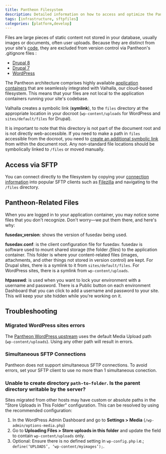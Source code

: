```yaml
---
title: Pantheon Filesystem
description: Detailed information on how to access and optimize the Pantheon filesystem.
tags: [infrastructure, sftpfiles]
categories: [platform,develop]
---
```


Files are large pieces of static content not stored in your database, usually images or documents, often user uploads. Because they are distinct from your site's [code](/code), they are excluded from version control via Pantheon's .gitignore files <Popover content="The [.gitignore file](https://git-scm.com/docs/gitignore) is located at the root of the site's codebase and instructs Git which paths should be ignored." />:

- [Drupal 8](https://github.com/pantheon-systems/drops-8/blob/master/.gitignore)
- [Drupal 7](https://github.com/pantheon-systems/drops-7/blob/master/.gitignore)
- [WordPress](https://github.com/pantheon-systems/WordPress/blob/master/.gitignore)

The Pantheon architecture comprises highly available [application containers](/application-containers) that are seamlessly integrated with Valhalla, our cloud-based filesystem. This means that your files are not local to the application containers running your site's codebase.

Valhalla creates a symbolic link (**symlink**), to the `files` directory at the appropriate location in your docroot (`wp-content/uploads` for WordPress and `sites/default/files` for Drupal).

It is important to note that this directory is not part of the document root and is not directly web-accessible. If you need to make a path in `files` accessible from the docroot, you need to [create an additional symbolic link](/assuming-write-access#create-a-symbolic-link) from within the document root.  Any non-standard file locations should be symbolically linked to `/files` or moved manually.

## Access via SFTP
You can connect directly to the filesystem by copying your [connection information](/sftp#sftp-connection-information) into popular SFTP clients such as [Filezilla](/filezilla) and navigating to the `/files` directory.

## Pantheon-Related Files
When you are logged in to your application container, you may notice some files that you don't recognize. Don't worry—we put them there, and here's why:

**fusedav_version**: shows the version of fusedav being used.

**fusedav.conf**: is the client configuration file for fusedav. fusedav is software used to mount shared storage (the folder */files*) to the application container. This folder is where your content-related files (images, attachments, and other things not stored in version control) are kept. For Drupal sites, there is a symlink to it from `sites/default/files`. For WordPress sites, there is a symlink from `wp-content/uploads`.

**htpasswd**: is used when you want to lock your environment with a username and password. There is a Public button on each environment Dashboard that you can click to add a username and password to your site. This will keep your site hidden while you're working on it.


## Troubleshooting

### Migrated WordPress sites errors

The [Pantheon WordPress upstream](https://github.com/pantheon-systems/WordPress) uses the default Media Upload path (`wp-content/uploads`). Using any other path will result in errors.

### Simultaneous SFTP Connections

Pantheon does not support simultaneous SFTP connections. To avoid errors, set your SFTP client to use no more than 1 simultaneous conection.

### Unable to create directory `path-to-folder`. Is the parent directory writable by the server?

Sites migrated from other hosts may have custom or absolute paths in the "Store Uploads in This Folder" configuration. This can be resolved by using the recommended configuration:

1. In the WordPress Admin Dashboard and go to **Settings > Media** (`/wp-admin/options-media.php`)
2. Go to **Uploading Files > Store uploads in this folder** and update the field to contain `wp-content/uploads` only.
3. Optional: Ensure there is no defined setting in `wp-config.php` i.e.; `define(‘UPLOADS’, ‘wp-content/myimages’);`.
